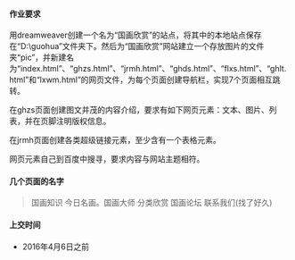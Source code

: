 #### 作业要求

用dreamweaver创建一个名为“国画欣赏”的站点，将其中的本地站点保存在“D:\guohua”文件夹下。然后为“国画欣赏”网站建立一个存放图片的文件夹“pic”，并新建名为“index.html”、“ghzs.html”、“jrmh.html”、“ghds.html”、“flxs.html”、“ghlt.html”和“lxwm.html”的网页文件，为每个页面创建导航栏，实现7个页面相互跳转。

在ghzs页面创建图文并茂的内容介绍，要求有如下网页元素：文本、图片、列表，并在页脚注明版权信息。

在jrmh页面创建各类超级链接元素，至少含有一个表格元素。

网页元素自己到百度中搜寻，要求内容与网站主题相符。

#### 几个页面的名字
> 国画知识 今日名画。国画大师 分类欣赏 国画论坛 联系我们(找了好久)

#### 上交时间
- 2016年4月6日之前